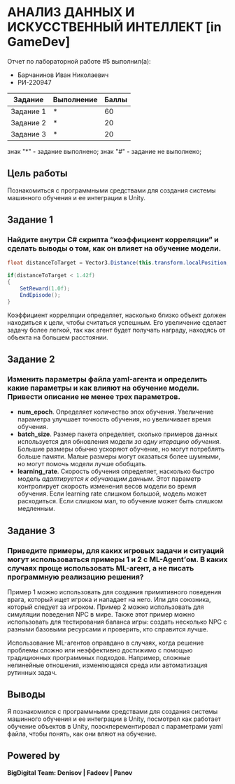 # АНАЛИЗ ДАННЫХ И ИСКУССТВЕННЫЙ ИНТЕЛЛЕКТ [in GameDev]
Отчет по лабораторной работе #5 выполнил(а):
- Барчанинов Иван Николаевич
- РИ-220947

| Задание | Выполнение | Баллы |
| ------ | ------ | ------ |
| Задание 1 | * | 60 |
| Задание 2 | * | 20 |
| Задание 3 | * | 20 |

знак "*" - задание выполнено; знак "#" - задание не выполнено;

## Цель работы
Познакомиться с программными средствами для создания системы машинного обучения и ее интеграции в Unity.

## Задание 1
### Найдите внутри C# скрипта “коэффициент корреляции” и сделать выводы о том, как он влияет на обучение модели.

```cs
float distanceToTarget = Vector3.Distance(this.transform.localPosition, Target.localPosition);

if(distanceToTarget < 1.42f)
{
    SetReward(1.0f);
    EndEpisode();
}
```

Коэффициент корреляции определяет, насколько близко объект должен находиться к цели, чтобы считаться успешным. Его увеличение сделает задачу более легкой, так как агент будет получать награду, находясь от объекта на большем расстоянии.

## Задание 2
### Изменить параметры файла yaml-агента и определить какие параметры и как влияют на обучение модели. Привести описание не менее трех параметров.

- **num_epoch**. Определяет количество эпох обучения. Увеличение параметра улучшает точность обучения, но увеличивает время обучения.
- **batch_size**. Размер пакета определяет, сколько примеров данных используется для обновления модели _за одну итерацию обучения_. Большие размеры обычно ускоряют обучение, но могут потреблять больше памяти. Малые размеры могут оказаться более шумными, но могут помочь модели лучше обобщать.
- **learning_rate**. Скорость обучения определяет, насколько быстро модель _адаптируется к обучающим данным_. Этот параметр контролирует скорость изменения весов модели во время обучения. Если learning rate слишком большой, модель может расходиться. Если слишком мал, то обучение может быть слишком медленным.

## Задание 3
### Приведите примеры, для каких игровых задачи и ситуаций могут использоваться примеры 1 и 2 с ML-Agent’ом. В каких случаях проще использовать ML-агент, а не писать программную реализацию решения?

Пример 1 можно использовать для создания примитивного поведения врага, который ищет игрока и нападает на него. Или для союзника, который следует за игроком.
Пример 2 можно использовать для симуляции поведения NPC в мире. Также этот пример можно использовать для тестирования баланса игры: создать несколько NPC с разными базовыми ресурсами и проверить, кто справится лучше.

Использование ML-агентов оправдано в случаях, когда решение проблемы сложно или неэффективно достижимо с помощью традиционных программных подходов. Например, сложные нелинейные отношения, изменяющаяся среда или автоматизация рутинных задач.

## Выводы

Я познакомился с программными средствами для создания системы машинного обучения и ее интеграции в Unity, посмотрел как работает обучение объектов в Unity, поэскперементировал с параметрами yaml файла, чтобы понять, как они вляют на обучение.

## Powered by

**BigDigital Team: Denisov | Fadeev | Panov**
